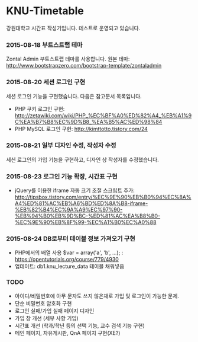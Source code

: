 # KNU-Timetable
강원대학교 시간표 작성기입니다.
테스트로 운영되고 있습니다.

### 2015-08-18 부트스트랩 테마
Zontal Admin 부트스트랩 테마를 사용합니다.
원본 테마: http://www.bootstrapzero.com/bootstrap-template/zontaladmin

### 2015-08-20 세션 로그인 구현
세션 로그인 기능을 구현했습니다. 다음은 참고문서 목록입니다.
- PHP 쿠키 로그인 구현: http://zetawiki.com/wiki/PHP_%EC%BF%A0%ED%82%A4_%EB%A1%9C%EA%B7%B8%EC%9D%B8_%EA%B5%AC%ED%98%84
- PHP MySQL 로그인 구현: http://kimttotto.tistory.com/24
    
### 2015-08-21 일부 디자인 수정, 작성자 수정
세션 로그인의 가입 기능을 구현하고, 디자인 상 작성자를 수정했습니다.

### 2015-08-23 로그인 기능 확장, 시간표 구현
- jQuery를 이용한 iframe 자동 크기 조절 스크립트 추가:
http://tipsbox.tistory.com/entry/%EC%9E%90%EB%B0%94%EC%8A%A4%ED%81%AC%EB%A6%BD%ED%8A%B8-iframe-%EB%82%B4%EC%9A%A9%EC%97%90-%EB%94%B0%EB%9D%BC-%ED%81%AC%EA%B8%B0-%EC%9E%90%EB%8F%99-%EC%A1%B0%EC%A0%88

### 2015-08-24 DB로부터 테이블 정보 가져오기 구현
- PHP에서의 배열 사용 $var = array('a', 'b', ...); : https://opentutorials.org/course/779/4930
- 업데이트: db1.knu_lecture_data 테이블 채워넣음

### TODO
- 아이디/비밀번호에 아무 문자도 쓰지 않은채로 가입 및 로그인이 가능한 문제.
- 단순 비밀번호 암호화 구현
- 로그인 실패/가입 실패 페이지 디자인
- 가입 창 개선 (세부 사항 기입)
- 시간표 개선 (학과/학년 등의 선택 기능, 교수 검색 기능 구현)
- 메인 페이지, 자유게시판, QnA 페이지 구현(XE?)